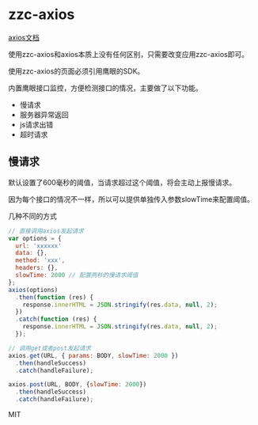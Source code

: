 # zzc-axios

[axios文档](https://github.com/axios/axios)

使用zzc-axios和axios本质上没有任何区别，只需要改变应用zzc-axios即可。

使用zzc-axios的页面必须引用鹰眼的SDK。

内置鹰眼接口监控，方便检测接口的情况，主要做了以下功能。
 - 慢请求
 - 服务器异常返回
 - js请求出错
 - 超时请求

## 慢请求

默认设置了600毫秒的阈值，当请求超过这个阈值，将会主动上报慢请求。

因为每个接口的情况不一样，所以可以提供单独传入参数slowTime来配置阈值。


几种不同的方式
```JavaScript
// 直接调用axios发起请求
var options = {
  url: 'xxxxxx'
  data: {},
  method: 'xxx',
  headers: {},
  slowTime: 2000 // 配置两秒的慢请求阈值
};
axios(options)
  .then(function (res) {
    response.innerHTML = JSON.stringify(res.data, null, 2);
  })
  .catch(function (res) {
    response.innerHTML = JSON.stringify(res.data, null, 2);
  });

// 调用get或者post发起请求
axios.get(URL, { params: BODY, slowTime: 2000 })
  .then(handleSuccess)
  .catch(handleFailure);

axios.post(URL, BODY, {slowTime: 2000})
  .then(handleSuccess)
  .catch(handleFailure);

```

MIT
